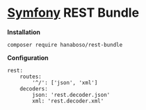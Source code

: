# [Symfony](https://symfony.com) REST Bundle

**Installation**
```
composer require hanaboso/rest-bundle
```

**Configuration**
```
rest:
    routes:
        '^/': ['json', 'xml']
    decoders:
        json: 'rest.decoder.json'
        xml: 'rest.decoder.xml'
```